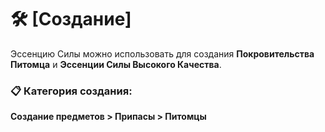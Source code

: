 # 🛠️ [Создание]  

Эссенцию Силы можно использовать для создания **Покровительства Питомца** и **Эссенции Силы Высокого Качества**.  

### 📋 **Категория создания**:  
**Создание предметов > Припасы > Питомцы**  
